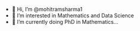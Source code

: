 - 👋 Hi, I’m @mohitramsharma1
- 👀 I’m interested in Mathematics and Data Science
- 🌱 I’m currently doing PhD in Mathematics...


<!---
mohitramsharma1/mohitramsharma1 is a ✨ special ✨ repository because its `README.md` (this file) appears on your GitHub profile.
You can click the Preview link to take a look at your changes.
--->
